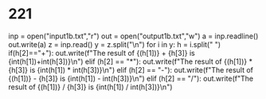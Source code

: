 # 221
inp = open("input1b.txt","r")
out = open("output1b.txt","w")
a = inp.readline()
out.write(a)
z = inp.read()
y = z.split("\n")
for i in y:
    h = i.split(" ")
    if(h[2]=="+"):
        out.write(f"The result of {(h[1])} + {h[3]} is {int(h[1])+int(h[3])}\n")
    elif (h[2] == "*"):
        out.write(f"The result of {(h[1])} * {h[3]} is {int(h[1]) * int(h[3])}\n")
    elif (h[2] == "-"):
        out.write(f"The result of {(h[1])} - {h[3]} is {int(h[1]) - int(h[3])}\n")
    elif (h[2] == "/"):
        out.write(f"The result of {(h[1])} / {h[3]} is {int(h[1]) / int(h[3])}\n")

